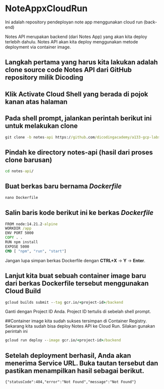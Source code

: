 # NoteAppxCloudRun
Ini adalah repository pendeployan note app menggunakan cloud run (back-end)

Notes API merupakan backend (dari Notes App) yang akan kita deploy terlebih dahulu. Notes API akan kita deploy menggunakan metode deployment via container image.

## Langkah pertama yang harus kita lakukan adalah clone source code Notes API dari GitHub repository milik Dicoding
## Klik Activate Cloud Shell yang berada di pojok kanan atas halaman
## Pada shell prompt, jalankan perintah berikut ini untuk melakukan clone
```cmd 
git clone -b notes-api https://github.com/dicodingacademy/a133-gcp-labs.git notes-api
```

## Pindah ke directory notes-api (hasil dari proses clone barusan)
```cmd
cd notes-api/
```
## Buat berkas baru bernama *Dockerfile*
```cmd
nano Dockerfile
```
## Salin baris kode berikut ini ke berkas *Dockerfile*
```cmd
FROM node:14.21.2-alpine
WORKDIR /app
ENV PORT 5000
COPY . .
RUN npm install
EXPOSE 5000
CMD [ "npm", "run", "start"]
```
Jangan lupa simpan berkas Dockerfile dengan **CTRL+X** -> **Y** -> **Enter**.

##  Lanjut kita buat sebuah container image baru dari berkas Dockerfile tersebut menggunakan Cloud Build
```cmd
gcloud builds submit --tag gcr.io/<project-id>/backend
```
Ganti <project-id> dengan Project ID Anda. Project ID tertulis di sebelah shell prompt.

##Container image kita sudah sukses tersimpan di Container Registry. Sekarang kita sudah bisa deploy Notes API ke Cloud Run. Silakan gunakan perintah ini
```cmd
gcloud run deploy --image gcr.io/<project-id>/backend
```
## Setelah deployment berhasil, Anda akan menerima Service URL. Buka tautan tersebut dan pastikan menampilkan hasil sebagai berikut.
```{"statusCode":404,"error":"Not Found","message":"Not Found"}```
